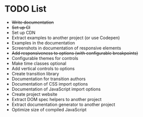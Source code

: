 # TODO List

 * ~~Write documentation~~
 * ~~Set up CI~~
 * Set up CDN
 * Extract examples to another project (or use Codepen)
 * Examples in the documentation
 * Screenshots in documentation of responsive elements
 * ~~Add responsiveness to options (with configurable breakpoints)~~
 * Configurable themes for controls
 * Make time classes optional
 * Add vertical controls to options
 * Create transition library
 * Documentation for transition authors
 * Documentation of CSS import options
 * Documentation of JavaScript import options
 * Create project website
 * Extract DOM spec helpers to another project
 * Extract documentation generator to another project
 * Optimize size of compiled JavaScript

